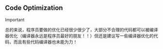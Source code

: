 ## Code Optimization

> [!Important]
>
> 总的来说，程序员要做的优化已经很少很少了，大部分不合理的代码都可以被编译器优化（编译器永远是程序员最好的朋友！！）但还是建议写一些编译器优化的代码，而且有些代码编译器也未能为力！

